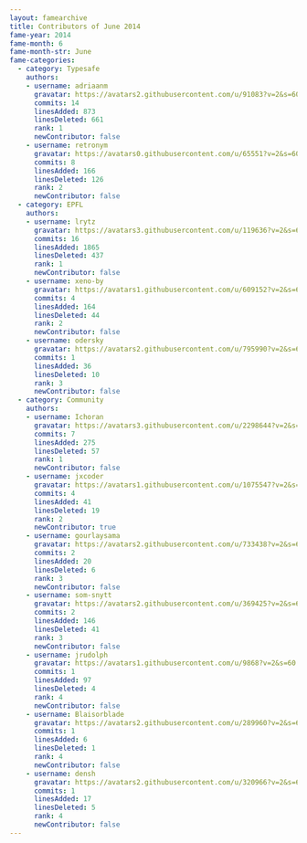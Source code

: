 ```yaml
---
layout: famearchive
title: Contributors of June 2014
fame-year: 2014
fame-month: 6
fame-month-str: June
fame-categories:
  - category: Typesafe
    authors:
    - username: adriaanm
      gravatar: https://avatars2.githubusercontent.com/u/91083?v=2&s=60
      commits: 14
      linesAdded: 873
      linesDeleted: 661
      rank: 1
      newContributor: false
    - username: retronym
      gravatar: https://avatars0.githubusercontent.com/u/65551?v=2&s=60
      commits: 8
      linesAdded: 166
      linesDeleted: 126
      rank: 2
      newContributor: false
  - category: EPFL
    authors:
    - username: lrytz
      gravatar: https://avatars3.githubusercontent.com/u/119636?v=2&s=60
      commits: 16
      linesAdded: 1865
      linesDeleted: 437
      rank: 1
      newContributor: false
    - username: xeno-by
      gravatar: https://avatars1.githubusercontent.com/u/609152?v=2&s=60
      commits: 4
      linesAdded: 164
      linesDeleted: 44
      rank: 2
      newContributor: false
    - username: odersky
      gravatar: https://avatars2.githubusercontent.com/u/795990?v=2&s=60
      commits: 1
      linesAdded: 36
      linesDeleted: 10
      rank: 3
      newContributor: false
  - category: Community
    authors:
    - username: Ichoran
      gravatar: https://avatars3.githubusercontent.com/u/2298644?v=2&s=60
      commits: 7
      linesAdded: 275
      linesDeleted: 57
      rank: 1
      newContributor: false
    - username: jxcoder
      gravatar: https://avatars1.githubusercontent.com/u/1075547?v=2&s=60
      commits: 4
      linesAdded: 41
      linesDeleted: 19
      rank: 2
      newContributor: true
    - username: gourlaysama
      gravatar: https://avatars2.githubusercontent.com/u/733438?v=2&s=60
      commits: 2
      linesAdded: 20
      linesDeleted: 6
      rank: 3
      newContributor: false
    - username: som-snytt
      gravatar: https://avatars2.githubusercontent.com/u/369425?v=2&s=60
      commits: 2
      linesAdded: 146
      linesDeleted: 41
      rank: 3
      newContributor: false
    - username: jrudolph
      gravatar: https://avatars1.githubusercontent.com/u/9868?v=2&s=60
      commits: 1
      linesAdded: 97
      linesDeleted: 4
      rank: 4
      newContributor: false
    - username: Blaisorblade
      gravatar: https://avatars2.githubusercontent.com/u/289960?v=2&s=60
      commits: 1
      linesAdded: 6
      linesDeleted: 1
      rank: 4
      newContributor: false
    - username: densh
      gravatar: https://avatars2.githubusercontent.com/u/320966?v=2&s=60
      commits: 1
      linesAdded: 17
      linesDeleted: 5
      rank: 4
      newContributor: false
---
```

